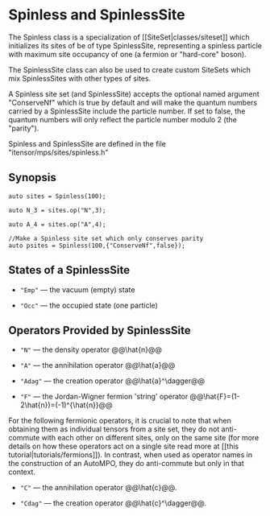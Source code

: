 # Spinless and SpinlessSite

The Spinless class is a specialization of [[SiteSet|classes/siteset]] which initializes
its sites of be of type SpinlessSite, representing a spinless particle with maximum 
site occupancy of one (a fermion or "hard-core" boson).

The SpinlessSite class can also be used to create custom SiteSets which mix SpinlessSites 
with other types of sites.

A Spinless site set (and SpinlessSite) accepts the optional named argument "ConserveNf"
which is true by default and will make the quantum numbers carried by a SpinlessSite include
the particle number. If set to false, the quantum numbers will only reflect the particle 
number modulo 2 (the "parity").

Spinless and SpinlessSite are defined in the file "itensor/mps/sites/spinless.h"

## Synopsis

    auto sites = Spinless(100);

    auto N_3 = sites.op("N",3);

    auto A_4 = sites.op("A",4);

    //Make a Spinless site set which only conserves parity
    auto psites = Spinless(100,{"ConserveNf",false});

## States of a SpinlessSite

* `"Emp"` &mdash; the vacuum (empty) state

* `"Occ"` &mdash; the occupied state (one particle)

## Operators Provided by SpinlessSite

* `"N"` &mdash; the density operator @@\hat{n}@@

* `"A"` &mdash; the annihilation operator @@\hat{a}@@

* `"Adag"` &mdash; the creation operator @@\hat{a}^\dagger@@

* `"F"` &mdash; the Jordan-Wigner fermion 'string' operator @@\hat{F}=(1-2\hat{n})=(-1)^{\hat{n}}@@

For the following fermionic operators, it is crucial to note that when obtaining them as individual
tensors from a site set, they do not anti-commute with each other on different sites, only on 
the same site (for more details on how these operators act on a single site read more at
[[this tutorial|tutorials/fermions]]). In contrast, when used as operator names in the
construction of an AutoMPO, they do anti-commute but only in that context.

* `"C"` &mdash; the annihilation operator @@\hat{c}@@.

* `"Cdag"` &mdash; the creation operator @@\hat{c}^\dagger@@.

